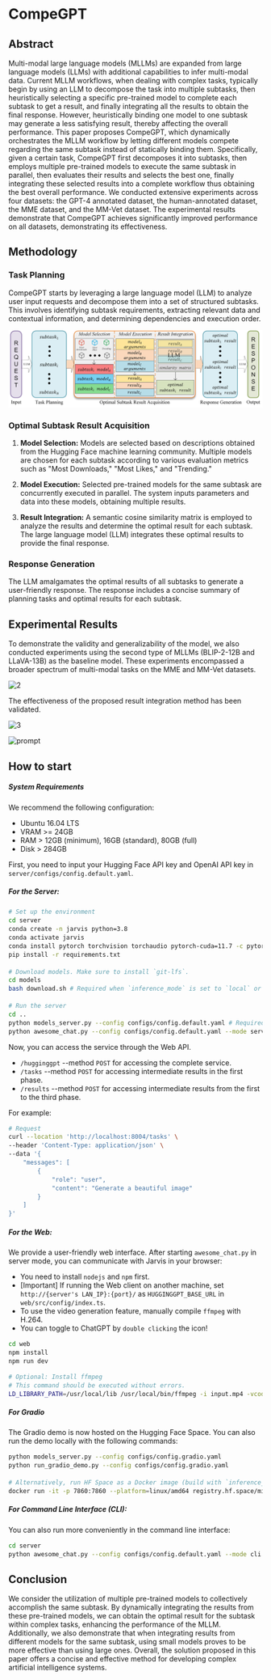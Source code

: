 # CompeGPT

## Abstract

Multi-modal large language models (MLLMs) are expanded from large language models (LLMs) with additional capabilities to infer multi-modal data. Current MLLM workflows, when dealing with complex tasks, typically begin by using an LLM to decompose the task into multiple subtasks, then heuristically selecting a specific pre-trained model to complete each subtask to get a result, and finally integrating all the results to obtain the final response. However, heuristically binding one model to one subtask may generate a less satisfying result, thereby affecting the overall performance. This paper proposes CompeGPT, which dynamically orchestrates the MLLM workflow by letting different models compete regarding the same subtask instead of statically binding them. Specifically, given a certain task, CompeGPT first decomposes it into subtasks, then employs multiple pre-trained models to execute the same subtask in parallel, then evaluates their results and selects the best one, finally integrating these selected results into a complete workflow thus obtaining the best overall performance. We conducted extensive experiments across four datasets: the GPT-4 annotated dataset, the human-annotated dataset, the MME dataset, and the MM-Vet dataset. The experimental results demonstrate that CompeGPT achieves significantly improved performance on all datasets, demonstrating its effectiveness.

## Methodology

### Task Planning

CompeGPT starts by leveraging a large language model (LLM) to analyze user input requests and decompose them into a set of structured subtasks. This involves identifying subtask requirements, extracting relevant data and contextual information, and determining dependencies and execution order.

![architecture](./assets/architecture.jpg)

### Optimal Subtask Result Acquisition

1. **Model Selection:** Models are selected based on descriptions obtained from the Hugging Face machine learning community. Multiple models are chosen for each subtask according to various evaluation metrics such as "Most Downloads," "Most Likes," and "Trending."

2. **Model Execution:** Selected pre-trained models for the same subtask are concurrently executed in parallel. The system inputs parameters and data into these models, obtaining multiple results.

3. **Result Integration:** A semantic cosine similarity matrix is employed to analyze the results and determine the optimal result for each subtask. The large language model (LLM) integrates these optimal results to provide the final response.

### Response Generation

The LLM amalgamates the optimal results of all subtasks to generate a user-friendly response. The response includes a concise summary of planning tasks and optimal results for each subtask.

## Experimental Results

To demonstrate the validity and generalizability of the model, we also conducted experiments using the second type of MLLMs (BLIP-2-12B and LLaVA-13B) as the baseline model. These experiments encompassed a broader spectrum of multi-modal tasks on the MME and MM-Vet datasets.

![2](./assets/2.jpg)

The effectiveness of the proposed result integration method has been validated.

![3](./assets/3.jpg)

![prompt](./assets/prompt.jpg)

## How to start

##### System Requirements

We recommend the following configuration:

+ Ubuntu 16.04 LTS
+ VRAM >= 24GB
+ RAM > 12GB (minimum), 16GB (standard), 80GB (full)
+ Disk > 284GB

First, you need to input your Hugging Face API key and OpenAI API key in `server/configs/config.default.yaml`.

##### For the Server:

```bash
# Set up the environment
cd server
conda create -n jarvis python=3.8
conda activate jarvis
conda install pytorch torchvision torchaudio pytorch-cuda=11.7 -c pytorch -c nvidia
pip install -r requirements.txt

# Download models. Make sure to install `git-lfs`.
cd models
bash download.sh # Required when `inference_mode` is set to `local` or `hybrid`.

# Run the server
cd ..
python models_server.py --config configs/config.default.yaml # Required when `inference_mode` is set to `local` or `hybrid`
python awesome_chat.py --config configs/config.default.yaml --mode server # For text-davinci-003
```

Now, you can access the service through the Web API.

+ `/hugginggpt` --method `POST` for accessing the complete service.
+ `/tasks` --method `POST` for accessing intermediate results in the first phase.
+ `/results` --method `POST` for accessing intermediate results from the first to the third phase.

For example:

```bash
# Request
curl --location 'http://localhost:8004/tasks' \
--header 'Content-Type: application/json' \
--data '{
    "messages": [
        {
            "role": "user",
            "content": "Generate a beautiful image"
        }
    ]
}'
```

##### For the Web:

We provide a user-friendly web interface. After starting `awesome_chat.py` in server mode, you can communicate with Jarvis in your browser:

- You need to install `nodejs` and `npm` first.
- [Important] If running the Web client on another machine, set `http://{server's LAN_IP}:{port}/` as `HUGGINGGPT_BASE_URL` in `web/src/config/index.ts`.
- To use the video generation feature, manually compile `ffmpeg` with H.264.
- You can toggle to ChatGPT by `double clicking` the icon!

```bash
cd web
npm install
npm run dev
```

```bash
# Optional: Install ffmpeg
# This command should be executed without errors.
LD_LIBRARY_PATH=/usr/local/lib /usr/local/bin/ffmpeg -i input.mp4 -vcodec libx264 output.mp4
```

##### For Gradio

The Gradio demo is now hosted on the Hugging Face Space. You can also run the demo locally with the following commands:

```bash
python models_server.py --config configs/config.gradio.yaml
python run_gradio_demo.py --config configs/config.gradio.yaml

# Alternatively, run HF Space as a Docker image (build with `inference_mode=hybrid` and `local_deployment=standard`).
docker run -it -p 7860:7860 --platform=linux/amd64 registry.hf.space/microsoft-hugginggpt:latest python app.py
```

##### For Command Line Interface (CLI):

You can also run more conveniently in the command line interface:

```bash
cd server
python awesome_chat.py --config configs/config.default.yaml --mode cli
```

## Conclusion

We consider the utilization of multiple pre-trained models to collectively accomplish the same subtask. By dynamically integrating the results from these pre-trained models, we can obtain the optimal result for the subtask within complex tasks, enhancing the performance of the MLLM. Additionally, we also demonstrate that when integrating results from different models for the same subtask, using small models proves to be more effective than using large ones. Overall, the solution proposed in this paper offers a concise and effective method for developing complex artificial intelligence systems.
